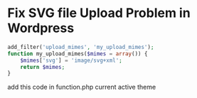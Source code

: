 # Fix SVG file Upload Problem in Wordpress

```php
add_filter('upload_mimes', 'my_upload_mimes');
function my_upload_mimes($mimes = array()) {
    $mimes['svg'] = 'image/svg+xml';
    return $mimes;
}
```

add this code in function.php current active theme